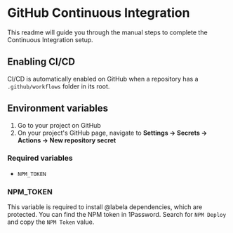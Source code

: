# GitHub Continuous Integration

This readme will guide you through the manual steps to complete the Continuous Integration setup.

## Enabling CI/CD

CI/CD is automatically enabled on GitHub when a repository has a `.github/workflows` folder in its root.

## Environment variables

1. Go to your project on GitHub
2. On your project's GitHub page, navigate to **Settings -> Secrets -> Actions -> New repository secret**

### Required variables

- `NPM_TOKEN`

### NPM_TOKEN

This variable is required to install @labela dependencies, which are protected. You can find the NPM token in 1Password. Search for `NPM Deploy` and copy the `NPM Token` value.
